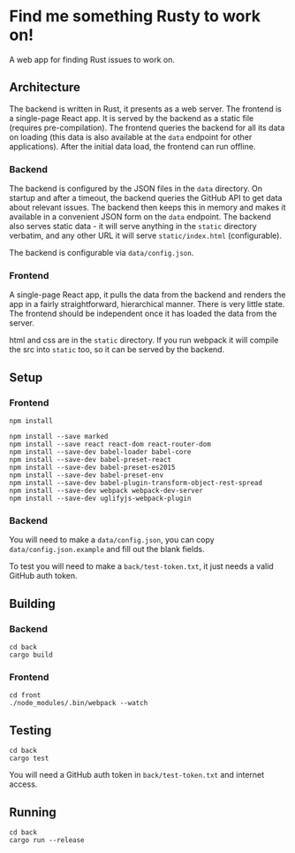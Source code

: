 # Find me something Rusty to work on!

A web app for finding Rust issues to work on.


## Architecture

The backend is written in Rust, it presents as a web server. The frontend is a
single-page React app. It is served by the backend as a static file (requires
pre-compilation). The frontend queries the backend for all its data on loading
(this data is also available at the `data` endpoint for other applications).
After the initial data load, the frontend can run offline.


### Backend

The backend is configured by the JSON files in the `data` directory. On startup
and after a timeout, the backend queries the GitHub API to get data about
relevant issues. The backend then keeps this in memory and makes it available in
a convenient JSON form on the `data` endpoint. The backend also serves static
data - it will serve anything in the `static` directory verbatim, and any other
URL it will serve `static/index.html` (configurable).

The backend is configurable via `data/config.json`.


### Frontend

A single-page React app, it pulls the data from the backend and renders the app
in a fairly straightforward, hierarchical manner. There is very little state.
The frontend should be independent once it has loaded the data from the server.

html and css are in the `static` directory. If you run webpack it will compile
the src into `static` too, so it can be served by the backend.


## Setup

### Frontend

```
npm install

npm install --save marked
npm install --save react react-dom react-router-dom
npm install --save-dev babel-loader babel-core
npm install --save-dev babel-preset-react
npm install --save-dev babel-preset-es2015
npm install --save-dev babel-preset-env
npm install --save-dev babel-plugin-transform-object-rest-spread
npm install --save-dev webpack webpack-dev-server
npm install --save-dev uglifyjs-webpack-plugin
```

### Backend

You will need to make a `data/config.json`, you can copy `data/config.json.example`
and fill out the blank fields.

To test you will need to make a `back/test-token.txt`, it just needs a valid
GitHub auth token.


## Building

### Backend

```
cd back
cargo build
```

### Frontend

```
cd front
./node_modules/.bin/webpack --watch
```

## Testing

```
cd back
cargo test
```

You will need a GitHub auth token in `back/test-token.txt` and internet access.


## Running

```
cd back
cargo run --release
```
